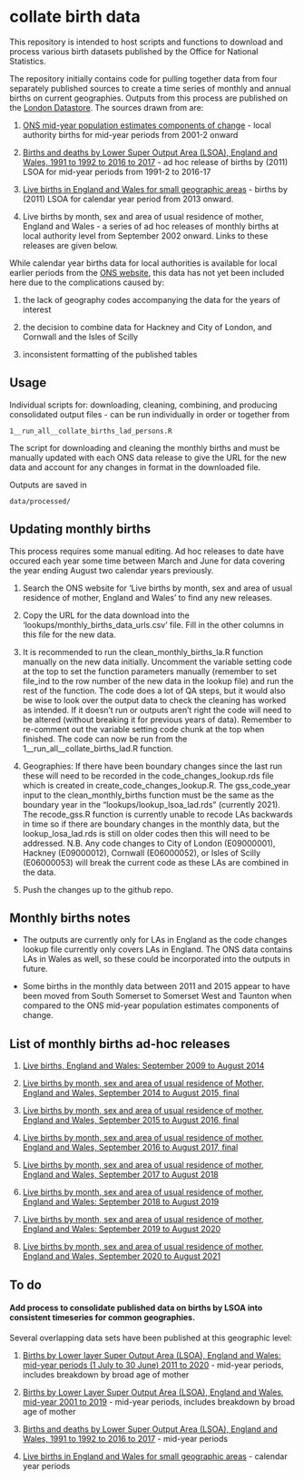 
<!-- README.md is generated from README.Rmd. Please edit that file -->

# collate birth data

<!-- badges: start -->
<!-- badges: end -->

This repository is intended to host scripts and functions to download
and process various birth datasets published by the Office for National
Statistics.

The repository initially contains code for pulling together data from
four separately published sources to create a time series of monthly and
annual births on current geographies. Outputs from this process are
published on the [London
Datastore](https://data.london.gov.uk/dataset/annual-birth-series). The
sources drawn from are:

1.  [ONS mid-year population estimates components of
    change](https://www.ons.gov.uk/peoplepopulationandcommunity/populationandmigration/populationestimates/datasets/populationestimatesforukenglandandwalesscotlandandnorthernireland) -
    local authority births for mid-year periods from 2001-2 onward

2.  [Births and deaths by Lower Super Output Area (LSOA), England and
    Wales, 1991 to 1992 to 2016 to
    2017](https://www.ons.gov.uk/peoplepopulationandcommunity/birthsdeathsandmarriages/deaths/adhocs/009628birthsanddeathsbylowersuperoutputarealsoaenglandandwales1991to1992to2016to2017) -
    ad hoc release of births by (2011) LSOA for mid-year periods from
    1991-2 to 2016-17

3.  [Live births in England and Wales for small geographic
    areas](https://www.nomisweb.co.uk/query/construct/summary.asp?mode=construct&version=0&dataset=206) -
    births by (2011) LSOA for calendar year period from 2013 onward.

4.  Live births by month, sex and area of usual residence of mother,
    England and Wales - a series of ad hoc releases of monthly births at
    local authority level from September 2002 onward. Links to these
    releases are given below.

While calendar year births data for local authorities is available for
local earlier periods from the [ONS
website](https://www.ons.gov.uk/peoplepopulationandcommunity/birthsdeathsandmarriages/livebirths/datasets/birthsummarytables),
this data has not yet been included here due to the complications caused
by:

1.  the lack of geography codes accompanying the data for the years of
    interest

2.  the decision to combine data for Hackney and City of London, and
    Cornwall and the Isles of Scilly

3.  inconsistent formatting of the published tables

## Usage

Individual scripts for: downloading, cleaning, combining, and producing
consolidated output files - can be run individually in order or together
from

    1__run_all__collate_births_lad_persons.R

The script for downloading and cleaning the monthly births and must be
manually updated with each ONS data release to give the URL for the new
data and account for any changes in format in the downloaded file.

Outputs are saved in

    data/processed/

## Updating monthly births

This process requires some manual editing. Ad hoc releases to date have
occured each year some time between March and June for data covering the
year ending August two calendar years previously.

1.  Search the ONS website for ‘Live births by month, sex and area of
    usual residence of mother, England and Wales’ to find any new
    releases.

2.  Copy the URL for the data download into the
    ‘lookups/monthly_births_data_urls.csv’ file. Fill in the other
    columns in this file for the new data.

3.  It is recommended to run the clean_monthly_births_la.R function
    manually on the new data initially. Uncomment the variable setting
    code at the top to set the function parameters manually (remember to
    set file_ind to the row number of the new data in the lookup file)
    and run the rest of the function. The code does a lot of QA steps,
    but it would also be wise to look over the output data to check the
    cleaning has worked as intended. If it doesn’t run or outputs aren’t
    right the code will need to be altered (without breaking it for
    previous years of data). Remember to re-comment out the variable
    setting code chunk at the top when finished. The code can now be run
    from the 1\_\_run_all\_\_collate_births_lad.R function.

4.  Geographies: If there have been boundary changes since the last run
    these will need to be recorded in the code_changes_lookup.rds file
    which is created in create_code_changes_lookup.R. The gss_code_year
    input to the clean_monthly_births function must be the same as the
    boundary year in the “lookups/lookup_lsoa_lad.rds” (currently 2021).
    The recode_gss.R function is currently unable to recode LAs
    backwards in time so if there are boundary changes in the monthly
    data, but the lookup_losa_lad.rds is still on older codes then this
    will need to be addressed. N.B. Any code changes to City of London
    (E09000001), Hackney (E09000012), Cornwall (E06000052), or Isles of
    Scilly (E06000053) will break the current code as these LAs are
    combined in the data.

5.  Push the changes up to the github repo.

## Monthly births notes

- The outputs are currently only for LAs in England as the code changes
  lookup file currently only covers LAs in England. The ONS data
  contains LAs in Wales as well, so these could be incorporated into the
  outputs in future.

- Some births in the monthly data between 2011 and 2015 appear to have
  been moved from South Somerset to Somerset West and Taunton when
  compared to the ONS mid-year population estimates components of
  change.

## List of monthly births ad-hoc releases

1.  [Live births, England and Wales: September 2009 to August
    2014](https://www.ons.gov.uk/peoplepopulationandcommunity/birthsdeathsandmarriages/livebirths/adhocs/1726livebirthsenglandandwalesseptember2009toaugust2014)

2.  [Live births by month, sex and area of usual residence of Mother,
    England and Wales, September 2014 to August 2015,
    final](https://www.ons.gov.uk/peoplepopulationandcommunity/birthsdeathsandmarriages/livebirths/adhocs/006871livebirthsbymonthsexandareaofusualresidenceofmotherenglandandwalesseptember2014toaugust2015)

3.  [Live births by month, sex and area of usual residence of mother,
    England and Wales, September 2015 to August 2016,
    final](https://www.ons.gov.uk/peoplepopulationandcommunity/birthsdeathsandmarriages/livebirths/adhocs/008449livebirthsbymonthsexandareaofusualresidenceofmotherenglandandwalesseptember2015toaugust2016)

4.  [Live births by month, sex and area of usual residence of mother,
    England and Wales, September 2016 to August 2017,
    final](https://www.ons.gov.uk/peoplepopulationandcommunity/birthsdeathsandmarriages/livebirths/adhocs/009923livebirthsbymonthsexandareaofusualresidenceofmotherenglandandwalesseptember2016toaugust2017final)

5.  [Live births by month, sex and area of usual residence of mother,
    England and Wales, September 2017 to August
    2018](https://www.ons.gov.uk/peoplepopulationandcommunity/birthsdeathsandmarriages/livebirths/adhocs/11467livebirthsbymonthsexandareaofusualresidenceofmotherenglandandwalesseptember2017toaugust2018)

6.  [Live births by month, sex and area of usual residence of mother,
    England and Wales: September 2018 to August
    2019](https://www.ons.gov.uk/peoplepopulationandcommunity/birthsdeathsandmarriages/livebirths/adhocs/13050livebirthsbymonthsexandareaofusualresidenceofmotherenglandandwalesseptember2018toaugust2019)

7.  [Live births by month, sex and area of usual residence of mother,
    England and Wales: September 2019 to August
    2020](https://www.ons.gov.uk/peoplepopulationandcommunity/birthsdeathsandmarriages/livebirths/adhocs/14756livebirthsbymonthsexandareaofusualresidenceofmotherenglandandwalesseptember2019toaugust2020)

8.  [Live births by month, sex and area of usual residence of mother,
    England and Wales, September 2020 to August
    2021](https://www.ons.gov.uk/peoplepopulationandcommunity/birthsdeathsandmarriages/livebirths/adhocs/1077livebirthsbymonthsexandareaofusualresidenceofmotherenglandandwalesseptember2020toaugust2021)

## To do

#### Add process to consolidate published data on births by LSOA into consistent timeseries for common geographies.

Several overlapping data sets have been published at this geographic
level:

1.  [Births by Lower layer Super Output Area (LSOA), England and Wales:
    mid-year periods (1 July to 30 June) 2011 to
    2020](https://www.ons.gov.uk/peoplepopulationandcommunity/birthsdeathsandmarriages/livebirths/adhocs/14318birthsbylowerlayersuperoutputarealsoaenglandandwalesmidyearperiods1julyto30june2011to2020) -
    mid-year periods, includes breakdown by broad age of mother

2.  [Births by Lower Layer Super Output Area (LSOA), England and Wales,
    mid-year 2001 to
    2019](https://www.ons.gov.uk/peoplepopulationandcommunity/birthsdeathsandmarriages/livebirths/adhocs/12627birthsbylowerlayersuperoutputarealsoaenglandandwalesmidyear2001to2019) -
    mid-year periods, includes breakdown by broad age of mother

3.  [Births and deaths by Lower Super Output Area (LSOA), England and
    Wales, 1991 to 1992 to 2016 to
    2017](https://www.ons.gov.uk/peoplepopulationandcommunity/birthsdeathsandmarriages/deaths/adhocs/009628birthsanddeathsbylowersuperoutputarealsoaenglandandwales1991to1992to2016to2017) -
    mid-year periods

4.  [Live births in England and Wales for small geographic
    areas](https://www.nomisweb.co.uk/query/construct/summary.asp?mode=construct&version=0&dataset=206) -
    calendar year periods
